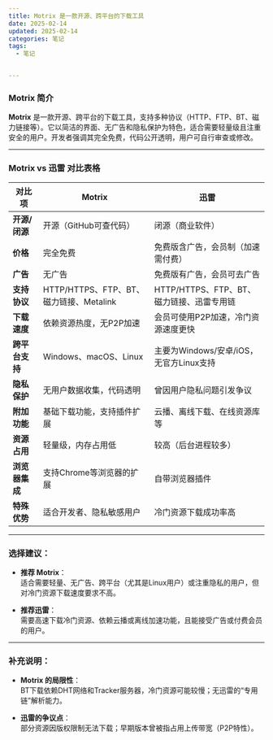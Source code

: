 ```yaml
---
title: Motrix 是一款开源、跨平台的下载工具
date: 2025-02-14
updated: 2025-02-14
categories: 笔记
tags:
  - 笔记


---
```


### Motrix 简介

**Motrix** 是一款开源、跨平台的下载工具，支持多种协议（HTTP、FTP、BT、磁力链接等）。它以简洁的界面、无广告和隐私保护为特色，适合需要轻量级且注重安全的用户。开发者强调其完全免费，代码公开透明，用户可自行审查或修改。

---

### Motrix vs 迅雷 对比表格

| **对比项**   | **Motrix**                      | **迅雷**                       |
| --------- | ------------------------------- | ---------------------------- |
| **开源/闭源** | 开源（GitHub可查代码）                  | 闭源（商业软件）                     |
| **价格**    | 完全免费                            | 免费版含广告，会员制（加速需付费）            |
| **广告**    | 无广告                             | 免费版有广告，会员可去广告                |
| **支持协议**  | HTTP/HTTPS、FTP、BT、磁力链接、Metalink | HTTP/HTTPS、FTP、BT、磁力链接、迅雷专用链 |
| **下载速度**  | 依赖资源热度，无P2P加速                   | 会员可使用P2P加速，冷门资源速度更快          |
| **跨平台支持** | Windows、macOS、Linux             | 主要为Windows/安卓/iOS，无官方Linux支持 |
| **隐私保护**  | 无用户数据收集，代码透明                    | 曾因用户隐私问题引发争议                 |
| **附加功能**  | 基础下载功能，支持插件扩展                   | 云播、离线下载、在线资源库等               |
| **资源占用**  | 轻量级，内存占用低                       | 较高（后台进程较多）                   |
| **浏览器集成** | 支持Chrome等浏览器的扩展                 | 自带浏览器插件                      |
| **特殊优势**  | 适合开发者、隐私敏感用户                    | 冷门资源下载成功率高                   |

---

### 选择建议：

- **推荐 Motrix**：  
  适合需要轻量、无广告、跨平台（尤其是Linux用户）或注重隐私的用户，但对冷门资源下载速度要求不高。

- **推荐迅雷**：  
  需要高速下载冷门资源、依赖云播或离线加速功能，且能接受广告或付费会员的用户。

---

### 补充说明：

- **Motrix 的局限性**：  
  BT下载依赖DHT网络和Tracker服务器，冷门资源可能较慢；无迅雷的“专用链”解析能力。

- **迅雷的争议点**：  
  部分资源因版权限制无法下载；早期版本曾被指占用上传带宽（P2P特性）。
